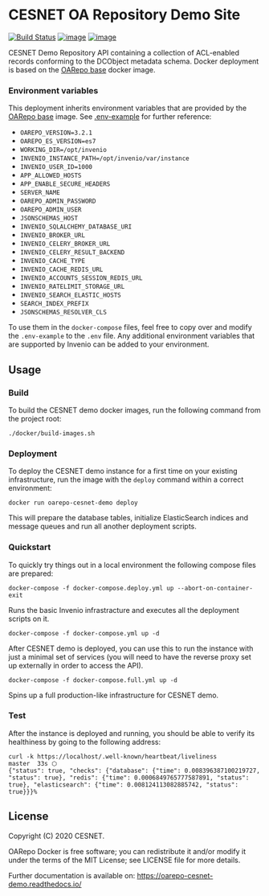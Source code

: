 # CESNET OA Repository Demo Site
[![Build Status](https://img.shields.io/travis/oarepo/cesnet-demo.svg)](https://travis-ci.org/oarepo/cesnet-demo)
[![image](https://img.shields.io/coveralls/oarepo/cesnet-demo.svg)](https://coveralls.io/r/CESNET/cesnet-demo)
[![image](https://img.shields.io/github/license/oarepo/cesnet-demo.svg)](https://github.com/oarepo/cesnet-demo/blob/master/LICENSE)

CESNET Demo Repository API containing a collection of ACL-enabled
records conforming to the DCObject metadata schema. Docker deployment
is based on the [OARepo base](https://github.com/oarepo/oarepo-base) docker image.

### Environment variables

This deployment inherits environment variables that are provided by the
[OARepo base](https://github.com/oarepo/oarepo-base) image. See
[.env-example](https://github.com/oarepo/oarepo-base/blob/master/.env-example) for further reference:

- ``OAREPO_VERSION=3.2.1``
- ``OAREPO_ES_VERSION=es7``
- ``WORKING_DIR=/opt/invenio``
- ``INVENIO_INSTANCE_PATH=/opt/invenio/var/instance``
- ``INVENIO_USER_ID=1000``
- ``APP_ALLOWED_HOSTS``
- ``APP_ENABLE_SECURE_HEADERS``
- ``SERVER_NAME``
- ``OAREPO_ADMIN_PASSWORD``
- ``OAREPO_ADMIN_USER``
- ``JSONSCHEMAS_HOST``
- ``INVENIO_SQLALCHEMY_DATABASE_URI``
- ``INVENIO_BROKER_URL``
- ``INVENIO_CELERY_BROKER_URL``
- ``INVENIO_CELERY_RESULT_BACKEND``
- ``INVENIO_CACHE_TYPE``
- ``INVENIO_CACHE_REDIS_URL``
- ``INVENIO_ACCOUNTS_SESSION_REDIS_URL``
- ``INVENIO_RATELIMIT_STORAGE_URL``
- ``INVENIO_SEARCH_ELASTIC_HOSTS``
- ``SEARCH_INDEX_PREFIX``
- ``JSONSCHEMAS_RESOLVER_CLS``

To use them in the `docker-compose` files, feel free to copy over and modify the `.env-example` to the `.env` file.
Any additional environment variables that are supported by Invenio can be added to your environment.

## Usage

### Build

To build the CESNET demo docker images, run the following command from the project root:

```
./docker/build-images.sh
```

### Deployment

To deploy the CESNET demo instance for a first time on your existing infrastructure, run the
image with the `deploy` command within a correct environment:

```
docker run oarepo-cesnet-demo deploy
```

This will prepare the database tables, initialize ElasticSearch indices and
message queues and run all another deployment scripts.

### Quickstart

To quickly try things out in a local environment the following compose files are prepared:

```
docker-compose -f docker-compose.deploy.yml up --abort-on-container-exit
```
Runs the basic Invenio infrastracture and executes all the deployment scripts on it.

```
docker-compose -f docker-compose.yml up -d
```
After CESNET demo is deployed, you can use this to run the instance with just a minimal set of services (you
will need to have the reverse proxy set up externally in order to access the API).

```
docker-compose -f docker-compose.full.yml up -d
```
Spins up a full production-like infrastructure for CESNET demo.

### Test

After the instance is deployed and running, you should be able to verify its healthiness by going to the following address:
```
curl -k https://localhost/.well-known/heartbeat/liveliness                                                                                                                                                                      master  33s ⬡
{"status": true, "checks": {"database": {"time": 0.008396387100219727, "status": true}, "redis": {"time": 0.0006849765777587891, "status": true}, "elasticsearch": {"time": 0.008124113082885742, "status": true}}}%
```

## License

Copyright (C) 2020 CESNET.

OARepo Docker is free software; you can redistribute it and/or modify it
under the terms of the MIT License; see LICENSE file for more details.


Further documentation is available on:
https://oarepo-cesnet-demo.readthedocs.io/
